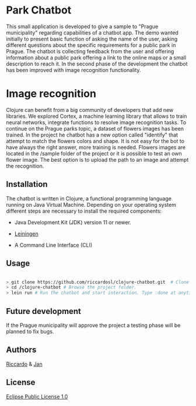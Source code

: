 # Park Chatbot

This small application is developed to give a sample to "Prague municipality" regarding capabilities of a chatbot app.
The demo wanted initially to present basic function of asking the name of the user, asking different questions about the specific requirements for a public park in Prague.
The chatbot is collecting feedback from the user and offering information about a public park offering a link to the online maps or a small description to reach it.
In the second phase of the development the chatbot has been improved with image recognition functionality.

# Image recognition
Clojure can benefit from a big community of developers that add new libraries. We explored Cortex, a machine learning library that allows to train neural networks, integrate functions to resolve image recognition tasks.
To continue on the Prague parks topic, a dataset of flowers images has been trained.
In the project he chatbot has a new option called "identify" that attempt to match the flowers colors and shape. It is not easy for the bot to have always the right answer, more training is needed. Flowers images are located in the /sample folder of the project or it is possible to test an own flower image.
The best option is to upload the path to an image and attempt the recognition. 

## Installation

The chatbot is written in Clojure, a functional programming language running on Java Virtual Machine.
Depending on your operating system different steps are necessary to install the required components:


- Java Development Kit (JDK) version 11 or newer.

- [Leiningen](https://leiningen.org/)

- A Command Line Interface (CLI)


## Usage

```bash

> git clone https://github.com/riccardosl/clojure-chatbot.git  # Clone the github repository, request your Gituhub credentials.
> cd /clojure-chatbot # Browse the project folder.
> lein run # Run the chatbot and start interaction. Type :done at anytime to quit the app.

```
## Future development

If the Prague municipality will approve the project a testing phase will be planned to fix bugs.


## Authors
[Riccardo](https://github.com/riccardosl) &
[Jan](https://github.com/jandvorak-dot)
## License
[Eclipse Public License 1.0](https://www.eclipse.org/legal/epl-2.0/)
